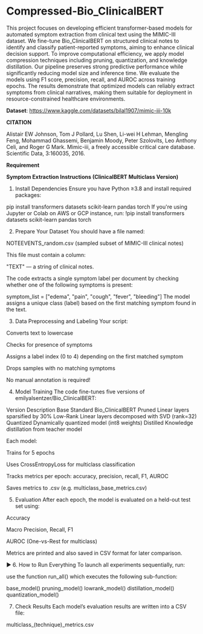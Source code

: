 # Compressed-Bio_ClinicalBERT

This project focuses on developing efficient transformer-based models for automated symptom extraction from clinical text using the MIMIC-III dataset. We fine-tune Bio_ClinicalBERT on structured clinical notes to identify and classify patient-reported symptoms, aiming to enhance clinical decision support. To improve computational efficiency, we apply model compression techniques including pruning, quantization, and knowledge distillation. Our pipeline preserves strong predictive performance while significantly reducing model size and inference time.
We evaluate the models using F1 score, precision, recall, and AUROC across training epochs. The results demonstrate that optimized models can reliably extract symptoms from clinical narratives, making them suitable for deployment in resource-constrained healthcare environments.


**Dataset**: https://www.kaggle.com/datasets/bilal1907/mimic-iii-10k

**CITATION**

Alistair EW Johnson, Tom J Pollard, Lu Shen, Li-wei H Lehman, Mengling Feng, Mohammad Ghassemi,
Benjamin Moody, Peter Szolovits, Leo Anthony Celi, and Roger G Mark. Mimic-iii, a freely accessible
critical care database. Scientific Data, 3:160035, 2016.

**Requirement**


**Symptom Extraction Instructions (ClinicalBERT Multiclass Version)**

1. Install Dependencies
Ensure you have Python ≥3.8 and install required packages:

pip install transformers datasets scikit-learn pandas torch
If you're using Jupyter  or Colab on AWS or GCP instance, run:
!pip install transformers datasets scikit-learn pandas torch

 2. Prepare Your Dataset
You should have a file named:

NOTEEVENTS_random.csv (sampled subset of MIMIC-III clinical notes)

This file must contain a column:

"TEXT" — a string of clinical notes.

The code extracts a single symptom label per document by checking whether one of the following symptoms is present:

symptom_list = ["edema", "pain", "cough", "fever", "bleeding"]
The model assigns a unique class (label) based on the first matching symptom found in the text.

 3. Data Preprocessing and Labeling
Your script:

Converts text to lowercase

Checks for presence of symptoms

Assigns a label index (0 to 4) depending on the first matched symptom

Drops samples with no matching symptoms

No manual annotation is required!

 4. Model Training
The code fine-tunes five versions of emilyalsentzer/Bio_ClinicalBERT:

Version	Description
Base	Standard Bio_ClinicalBERT
Pruned	Linear layers sparsified by 30%
Low-Rank	Linear layers decomposed with SVD (rank=32)
Quantized	Dynamically quantized model (int8 weights)
Distilled	Knowledge distillation from teacher model

Each model:

Trains for 5 epochs

Uses CrossEntropyLoss for multiclass classification

Tracks metrics per epoch: accuracy, precision, recall, F1, AUROC

Saves metrics to .csv (e.g. multiclass_base_metrics.csv)

 5. Evaluation
After each epoch, the model is evaluated on a held-out test set using:

Accuracy

Macro Precision, Recall, F1

AUROC (One-vs-Rest for multiclass)

Metrics are printed and also saved in CSV format for later comparison.

▶ 6. How to Run Everything
To launch all experiments sequentially, run:

use the function run_all() which executes the following sub-function:


base_model()
pruning_model()
lowrank_model()
distillation_model()
quantization_model()

7. Check Results
Each model’s evaluation results are written into a CSV file:

multiclass_(technique)_metrics.csv


